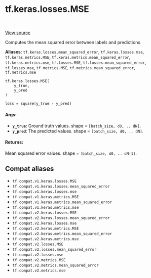 <div itemscope itemtype="http://developers.google.com/ReferenceObject">
<meta itemprop="name" content="tf.keras.losses.MSE" />
<meta itemprop="path" content="Stable" />
</div>

# tf.keras.losses.MSE

<!-- Insert buttons and diff -->

<table class="tfo-notebook-buttons tfo-api" align="left">
</table>

<a target="_blank" href="/code/stable/tensorflow/python/keras/losses.py">View source</a>



Computes the mean squared error between labels and predictions.

**Aliases**: `tf.keras.losses.mean_squared_error`, `tf.keras.losses.mse`, `tf.keras.metrics.MSE`, `tf.keras.metrics.mean_squared_error`, `tf.keras.metrics.mse`, `tf.losses.MSE`, `tf.losses.mean_squared_error`, `tf.losses.mse`, `tf.metrics.MSE`, `tf.metrics.mean_squared_error`, `tf.metrics.mse`

``` python
tf.keras.losses.MSE(
    y_true,
    y_pred
)
```



<!-- Placeholder for "Used in" -->

`loss = square(y_true - y_pred)`

#### Args:


* <b>`y_true`</b>: Ground truth values. shape = `[batch_size, d0, .. dN]`.
* <b>`y_pred`</b>: The predicted values. shape = `[batch_size, d0, .. dN]`.


#### Returns:

Mean squared error values. shape = `[batch_size, d0, .. dN-1]`.


## Compat aliases

* `tf.compat.v1.keras.losses.MSE`
* `tf.compat.v1.keras.losses.mean_squared_error`
* `tf.compat.v1.keras.losses.mse`
* `tf.compat.v1.keras.metrics.MSE`
* `tf.compat.v1.keras.metrics.mean_squared_error`
* `tf.compat.v1.keras.metrics.mse`
* `tf.compat.v2.keras.losses.MSE`
* `tf.compat.v2.keras.losses.mean_squared_error`
* `tf.compat.v2.keras.losses.mse`
* `tf.compat.v2.keras.metrics.MSE`
* `tf.compat.v2.keras.metrics.mean_squared_error`
* `tf.compat.v2.keras.metrics.mse`
* `tf.compat.v2.losses.MSE`
* `tf.compat.v2.losses.mean_squared_error`
* `tf.compat.v2.losses.mse`
* `tf.compat.v2.metrics.MSE`
* `tf.compat.v2.metrics.mean_squared_error`
* `tf.compat.v2.metrics.mse`

